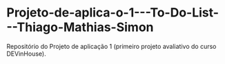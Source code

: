 # Projeto-de-aplica-o-1---To-Do-List---Thiago-Mathias-Simon
Repositório do Projeto de aplicação 1 (primeiro projeto avaliativo do curso DEVinHouse).
